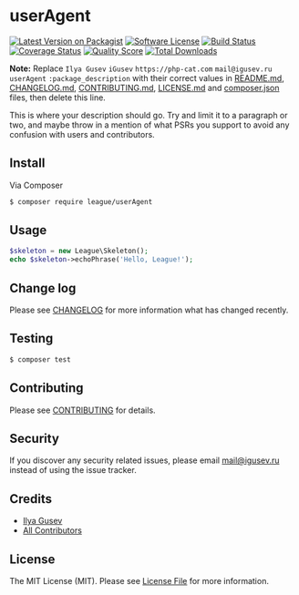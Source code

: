 # userAgent

[![Latest Version on Packagist](https://img.shields.io/packagist/v/league/userAgent.svg?style=flat-square)](https://packagist.org/packages/league/userAgent)
[![Software License](https://img.shields.io/badge/license-MIT-brightgreen.svg?style=flat-square)](LICENSE.md)
[![Build Status](https://img.shields.io/travis/thephpleague/userAgent/master.svg?style=flat-square)](https://travis-ci.org/thephpleague/userAgent)
[![Coverage Status](https://img.shields.io/scrutinizer/coverage/g/thephpleague/userAgent.svg?style=flat-square)](https://scrutinizer-ci.com/g/thephpleague/userAgent/code-structure)
[![Quality Score](https://img.shields.io/scrutinizer/g/thephpleague/userAgent.svg?style=flat-square)](https://scrutinizer-ci.com/g/thephpleague/userAgent)
[![Total Downloads](https://img.shields.io/packagist/dt/league/userAgent.svg?style=flat-square)](https://packagist.org/packages/league/userAgent)

**Note:** Replace ```Ilya Gusev``` ```iGusev``` ```https://php-cat.com``` ```mail@igusev.ru``` ```userAgent``` ```:package_description``` with their correct values in [README.md](README.md), [CHANGELOG.md](CHANGELOG.md), [CONTRIBUTING.md](CONTRIBUTING.md), [LICENSE.md](LICENSE.md) and [composer.json](composer.json) files, then delete this line.

This is where your description should go. Try and limit it to a paragraph or two, and maybe throw in a mention of what
PSRs you support to avoid any confusion with users and contributors.

## Install

Via Composer

``` bash
$ composer require league/userAgent
```

## Usage

``` php
$skeleton = new League\Skeleton();
echo $skeleton->echoPhrase('Hello, League!');
```

## Change log

Please see [CHANGELOG](CHANGELOG.md) for more information what has changed recently.

## Testing

``` bash
$ composer test
```

## Contributing

Please see [CONTRIBUTING](CONTRIBUTING.md) for details.

## Security

If you discover any security related issues, please email mail@igusev.ru instead of using the issue tracker.

## Credits

- [Ilya Gusev](https://github.com/iGusev)
- [All Contributors](../../contributors)

## License

The MIT License (MIT). Please see [License File](LICENSE.md) for more information.
